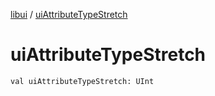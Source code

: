 [libui](README.md) / [uiAttributeTypeStretch](ui-attribute-type-stretch.md)

# uiAttributeTypeStretch

`val uiAttributeTypeStretch: UInt`